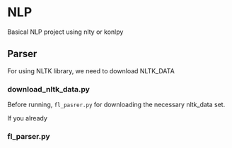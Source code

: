 # NLP
Basical NLP project using nlty or konlpy



## Parser



For using NLTK library, we need to download NLTK_DATA



### download_nltk_data.py

Before running, `fl_pasrer.py` for downloading the necessary nltk_data set.

If you already 

### fl_parser.py